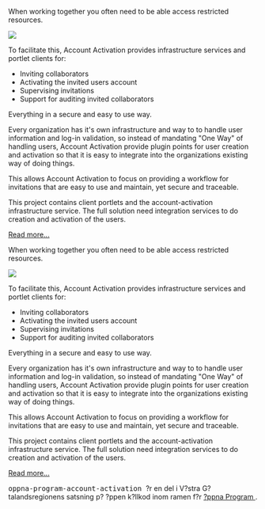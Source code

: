 
<td id="wikicontent" class="psdescription">
  <p>
    When working together you often need to be able access restricted resources. 
  </p>
  <p>
    <img src="https://github.com/Vastra-Gotalandsregionen/oppna-program-account-activation/wiki/AA-Invite.png"/>
  </p>
  <p>
    To facilitate this, Account Activation provides infrastructure services and portlet clients for:  
  </p>
  <ul>
    <li>
      Inviting collaborators 
    </li>
    <li>
      Activating the invited users account 
    </li>
    <li>
      Supervising invitations 
    </li>
    <li>
      Support for auditing invited collaborators  
    </li>
  </ul>
  Everything in a secure and easy to use way. 
  <p>
  </p>
  <p>
    Every organization has it's own infrastructure and way to to handle user information and log-in validation, so instead of mandating "One Way" of handling users, Account Activation provide plugin points for user creation and activation so that it is easy to integrate into the organizations existing way of doing things. 
  </p>
  <p>
    This allows Account Activation to focus on providing a workflow for invitations that are easy to use and maintain, yet secure and traceable. 
  </p>
  <p>
    This project contains client portlets and the account-activation infrastructure service. The full solution need integration services to do creation and activation of the users. 
  </p>
  <p>
    <a href="https://github.com/Vastra-Gotalandsregionen/oppna-program-account-activation/wiki/OverviewClient" rel="nofollow">
      Read more...
    </a>
  </p>
</td>

<td id="wikicontent" class="psdescription">
  <p>
    When working together you often need to be able access restricted resources. 
  </p>
  <p>
    <img src="https://github.com/Vastra-Gotalandsregionen/oppna-program-account-activation/wiki/AA-Invite.png"/>
  </p>
  <p>
    To facilitate this, Account Activation provides infrastructure services and portlet clients for:  
  </p>
  <ul>
    <li>
      Inviting collaborators 
    </li>
    <li>
      Activating the invited users account 
    </li>
    <li>
      Supervising invitations 
    </li>
    <li>
      Support for auditing invited collaborators  
    </li>
  </ul>
  Everything in a secure and easy to use way. 
  <p>
  </p>
  <p>
    Every organization has it's own infrastructure and way to to handle user information and log-in validation, so instead of mandating "One Way" of handling users, Account Activation provide plugin points for user creation and activation so that it is easy to integrate into the organizations existing way of doing things. 
  </p>
  <p>
    This allows Account Activation to focus on providing a workflow for invitations that are easy to use and maintain, yet secure and traceable. 
  </p>
  <p>
    This project contains client portlets and the account-activation infrastructure service. The full solution need integration services to do creation and activation of the users. 
  </p>
  <p>
    <a href="https://github.com/Vastra-Gotalandsregionen/oppna-program-account-activation/wiki/OverviewClient" rel="nofollow">
      Read more...
    </a>
  </p>
</td>

  <p>
    <tt>
      oppna-program-account-activation
    </tt>
     ?r en del i V?stra G?talandsregionens satsning p? ?ppen k?llkod inom ramen f?r 
    <a href="https://github.com/Vastra-Gotalandsregionen//oppna-program">
      ?ppna Program
    </a>
    . 
  </p>